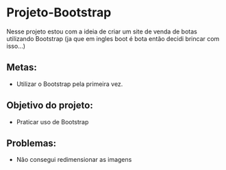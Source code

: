 # Projeto-Bootstrap
Nesse projeto estou com a ideia de criar um site de venda de botas utilizando Bootstrap (ja que em ingles boot é bota então decidi brincar com isso...)

## Metas:
  - Utilizar o Bootstrap pela primeira vez.

## Objetivo do projeto:
  - Praticar uso de Bootstrap

## Problemas:
  - Não consegui redimensionar as imagens
